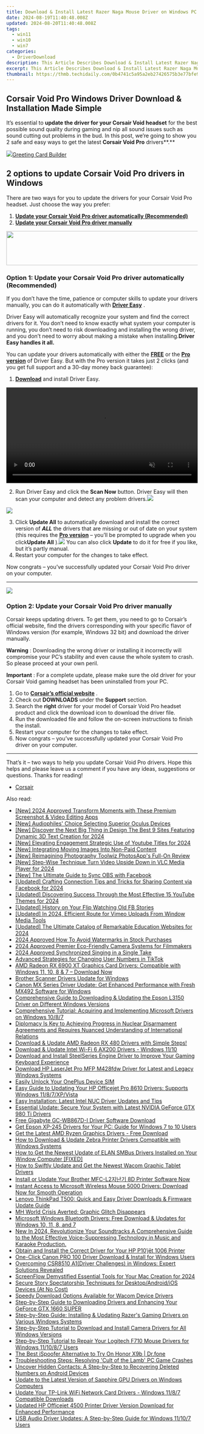 ```yaml
---
title: Download & Install Latest Razer Naga Mouse Driver on Windows PC
date: 2024-08-19T11:40:48.008Z
updated: 2024-08-20T11:40:48.008Z
tags:
  - win11
  - win10
  - win7
categories:
  - DriverDownload
description: This Article Describes Download & Install Latest Razer Naga Mouse Driver on Windows PC
excerpt: This Article Describes Download & Install Latest Razer Naga Mouse Driver on Windows PC
thumbnail: https://thmb.techidaily.com/0b4741c5a95a2eb27426575b3e77bfe93d41de0ce8390e58e556e7c4a810a2f7.jpg
---
```


## Corsair Void Pro Windows Driver Download & Installation Made Simple

It’s essential to **update the driver for your Corsair Void headset**   for the best possible sound quality during gaming and nip all sound issues such as sound cutting out problems in the bud. In this post, we’re going to show you 2 safe and easy ways to get the latest **Corsair Void Pro**  drivers**.**

<!-- affiliate ads begin -->
<a href="https://secure.2checkout.com/order/checkout.php?PRODS=2067133&QTY=1&AFFILIATE=108875&CART=1"><img src="https://www.pearlmountainsoft.com/n_img/product/gcb/banScrn.jpg" border="0">Greeting Card Builder</a>
<!-- affiliate ads end -->
## 2 options to update Corsair Void Pro drivers in Windows

 There are two ways for you to update the drivers for your Corsair Void Pro headset. Just choose the way you prefer:

1. [**Update your Corsair Void Pro driver automatically (Recommended)**](https://www.drivereasy.com/knowledge/corsair-void-drivers-download-install-for-windows-easily/#O1)
2. [**Update your Corsair Void Pro driver manually**](https://tools.techidaily.com/drivereasy/download/)

<!-- affiliate ads begin -->
<a href="https://newchic.sjv.io/c/5597632/1659704/14420" target="_top" id="1659704"><img src="//a.impactradius-go.com/display-ad/14420-1659704" border="0" alt="" width="728" height="90"/></a><img height="0" width="0" src="https://imp.pxf.io/i/5597632/1659704/14420" style="position:absolute;visibility:hidden;" border="0" />
<!-- affiliate ads end -->
### Option 1: Update your Corsair Void Pro driver automatically (Recommended)

 If you don’t have the time, patience or computer skills to update your drivers manually, you can do it automatically with **[Driver Easy](https://tools.techidaily.com/drivereasy/download/)**  .

 Driver Easy will automatically recognize your system and find the correct drivers for it. You don’t need to know exactly what system your computer is running, you don’t need to risk downloading and installing the wrong driver, and you don’t need to worry about making a mistake when installing.**Driver Easy handles it all.**

 You can update your drivers automatically with either the **[FREE](https://tools.techidaily.com/drivereasy/download/)**  or the **[Pro version](https://tools.techidaily.com/drivereasy/download/)**  of Driver Easy. But with the Pro version it takes just 2 clicks (and you get full support and a 30-day money back guarantee):

1. [**Download**](https://tools.techidaily.com/drivereasy/download/) and install Driver Easy.
<!-- affiliate ads begin -->
<a href="https://secure.2checkout.com/order/checkout.php?PRODS=36506229&QTY=1&AFFILIATE=108875&CART=1"><video width="100%" height="" class="rounded-t-md shadow-lg relative z-20" controls="" autoplay="" loop="" muted="" playsinline="" webkit-playinginline="">
<source type="video/mp4" src="https://aidaform.com/images/videos/aidaform-welcome-site.mp4"><source type="video/webm" src="https://aidaform.com/images/videos/aidaform-welcome-site.webm"></video></a>
<!-- affiliate ads end -->
2. Run Driver Easy and click the **Scan Now** button. Driver Easy will then scan your computer and detect any problem drivers.![](https://images.drivereasy.com/wp-content/uploads/2018/12/img_5c04aae3578ee-1.jpg)
<!-- affiliate ads begin -->
<a href="https://store.movavi.com/affiliate.php?ACCOUNT=MOVAVI&AFFILIATE=108875&PATH=https%3A%2F%2Fwww.movavi.com%3FAFFILIATE%3D108875%26RESOURCE%3DMovavi%2BVideo%2BConverter%2BBox"><img src="https://mcusercontent.com/0885a03ded3d480dca9287f12/images/8020c1dc-518e-3bdf-6e7b-e6d1bdf1597b.jpg" border="0"></a>
<!-- affiliate ads end -->
3. Click **Update All** to automatically download and install the correct version of _**ALL**_ the drivers that are missing or out of date on your system (this requires the **[Pro version](https://tools.techidaily.com/drivereasy/download/)**  – you’ll be prompted to upgrade when you click**Update All** ).![](https://images.drivereasy.com/wp-content/uploads/2018/12/img_5bfa4f05e9160.jpg) You can also click **Update**  to do it for free if you like, but it’s partly manual.
4. Restart your computer for the changes to take effect.

 Now congrats – you’ve successfully updated your Corsair Void Pro driver on your computer.

---

<!-- affiliate ads begin -->
<a href="https://secure.2checkout.com/order/checkout.php?PRODS=4715391&QTY=1&AFFILIATE=108875&CART=1"><img src="https://secure.avangate.com/images/merchant/7f687767ccf20fcea1c9dc4a5adc2326/Digisigner_banner_728_x_90_color_version.png" border="0"></a>
<!-- affiliate ads end -->
### Option 2: Update your Corsair Void Pro driver manually

 Corsair keeps updating drivers. To get them, you need to go to Corsair’s official website, find the drivers corresponding with your specific flavor of Windows version (for example, Windows 32 bit) and download the driver manually.

**Warning** : Downloading the wrong driver or installing it incorrectly will compromise your PC’s stability and even cause the whole system to crash. So please proceed at your own peril.

**Important** : For a complete update, please make sure the old driver for your Corsair Void gaming headset has been uninstalled from your PC.

1. Go to **[Corsair’s official website](https://tools.techidaily.com/drivereasy/download/)**  .
2. Check out **DOWNLOADS**   under the **Support**   section.
3. Search the **right**   driver for your model of Corsair Void Pro headset product and click the download icon to download the driver file.
4. Run the downloaded file and follow the on-screen instructions to finish the install.
5. Restart your computer for the changes to take effect.
6. Now congrats – you’ve successfully updated your Corsair Void Pro driver on your computer.

---

 That’s it – two ways to help you update Corsair Void Pro drivers. Hope this helps and please leave us a comment if you have any ideas, suggestions or questions. Thanks for reading!

* [Corsair](https://tools.techidaily.com/drivereasy/download/)

<ins class="adsbygoogle"
     style="display:block"
     data-ad-format="autorelaxed"
     data-ad-client="ca-pub-7571918770474297"
     data-ad-slot="1223367746"></ins>



<ins class="adsbygoogle"
     style="display:block"
     data-ad-client="ca-pub-7571918770474297"
     data-ad-slot="8358498916"
     data-ad-format="auto"
     data-full-width-responsive="true"></ins>

<span class="atpl-alsoreadstyle">Also read:</span>
<div><ul>
<li><a href="https://article-helps.techidaily.com/new-2024-approved-transform-moments-with-these-premium-screenshot-and-video-editing-apps/"><u>[New] 2024 Approved  Transform Moments with These Premium Screenshot & Video Editing Apps</u></a></li>
<li><a href="https://extra-resources.techidaily.com/new-audiophiles-choice-selecting-superior-oculus-devices/"><u>[New] Audiophiles' Choice  Selecting Superior Oculus Devices</u></a></li>
<li><a href="https://fox-blue.techidaily.com/new-discover-the-next-big-thing-in-design-the-best-9-sites-featuring-dynamic-3d-text-creation-for-2024/"><u>[New] Discover the Next Big Thing in Design  The Best 9 Sites Featuring Dynamic 3D Text Creation for 2024</u></a></li>
<li><a href="https://facebook-video-footage.techidaily.com/new-elevating-engagement-strategic-use-of-youtube-titles-for-2024/"><u>[New] Elevating Engagement  Strategic Use of Youtube Titles for 2024</u></a></li>
<li><a href="https://facebook-record-videos.techidaily.com/new-integrating-moving-images-into-non-paid-content/"><u>[New] Integrating Moving Images Into Non-Paid Content</u></a></li>
<li><a href="https://extra-support.techidaily.com/new-reimagining-photography-toolwiz-photosapps-full-on-review/"><u>[New] Reimagining Photography  Toolwiz PhotosApp's Full-On Review</u></a></li>
<li><a href="https://screen-capture.techidaily.com/new-step-wise-technique-turn-video-upside-down-in-vlc-media-player-for-2024/"><u>[New] Step-Wise Technique  Turn Video Upside Down in VLC Media Player for 2024</u></a></li>
<li><a href="https://screen-capture.techidaily.com/new-the-ultimate-guide-to-sync-obs-with-facebook/"><u>[New] The Ultimate Guide to Sync OBS with Facebook</u></a></li>
<li><a href="https://facebook-video-recording.techidaily.com/updated-crafting-connection-tips-and-tricks-for-sharing-content-via-facebook-for-2024/"><u>[Updated] Crafting Connection  Tips and Tricks for Sharing Content via Facebook for 2024</u></a></li>
<li><a href="https://youtube-tips.techidaily.com/ed-discovering-success-through-the-most-effective-15-youtube-themes-for-2024/"><u>[Updated] Discovering Success Through the Most Effective 15 YouTube Themes for 2024</u></a></li>
<li><a href="https://facebook-clips.techidaily.com/updated-history-on-your-flip-watching-old-fb-stories/"><u>[Updated] History on Your Flip  Watching Old FB Stories</u></a></li>
<li><a href="https://vimeo-videos.techidaily.com/updated-in-2024-efficient-route-for-vimeo-uploads-from-window-media-tools/"><u>[Updated] In 2024, Efficient Route for Vimeo Uploads From Window Media Tools</u></a></li>
<li><a href="https://digital-screen-recording.techidaily.com/updated-the-ultimate-catalog-of-remarkable-education-websites-for-2024/"><u>[Updated] The Ultimate Catalog of Remarkable Education Websites for 2024</u></a></li>
<li><a href="https://some-techniques.techidaily.com/2024-approved-how-to-avoid-watermarks-in-stock-purchases/"><u>2024 Approved  How To Avoid Watermarks in Stock Purchases</u></a></li>
<li><a href="https://video-screen-grab.techidaily.com/2024-approved-premier-eco-friendly-camera-systems-for-filmmakers/"><u>2024 Approved  Premier Eco-Friendly Camera Systems for Filmmakers</u></a></li>
<li><a href="https://tiktok-video-recordings.techidaily.com/2024-approved-synchronized-singing-in-a-single-take/"><u>2024 Approved  Synchronized Singing in a Single Take</u></a></li>
<li><a href="https://extra-lessons.techidaily.com/advanced-strategies-for-changing-user-numbers-in-tiktok/"><u>Advanced Strategies for Changing User Numbers in TikTok</u></a></li>
<li><a href="https://hardware-help.techidaily.com/1722973711357-amd-radeon-rx-6900-xt-graphics-card-drivers-compatible-with-windows-11-10-8-and-7-download-now/"><u>AMD Radeon RX 6900 XT Graphics Card Drivers: Compatible with Windows 11, 10, 8 & 7 – Download Now</u></a></li>
<li><a href="https://hardware-help.techidaily.com/brother-scanner-drivers-update-for-windows/"><u>Brother Scanner Drivers Update for Windows</u></a></li>
<li><a href="https://hardware-help.techidaily.com/canon-mx-series-driver-update-get-enhanced-performance-with-fresh-mx492-software-for-windows/"><u>Canon MX Series Driver Update: Get Enhanced Performance with Fresh MX492 Software for Windows</u></a></li>
<li><a href="https://hardware-help.techidaily.com/comprehensive-guide-to-downloading-and-updating-the-epson-l3150-driver-on-different-windows-versions/"><u>Comprehensive Guide to Downloading & Updating the Epson L3150 Driver on Different Windows Versions</u></a></li>
<li><a href="https://hardware-help.techidaily.com/comprehensive-tutorial-acquiring-and-implementing-microsoft-drivers-on-windows-1087/"><u>Comprehensive Tutorial: Acquiring and Implementing Microsoft Drivers on Windows 10/8/7</u></a></li>
<li><a href="https://hardware-help.techidaily.com/diplomacy-is-key-to-achieving-progress-in-nuclear-disarmament-agreements-and-requires-nuanced-understanding-of-international-relations/"><u>Diplomacy Is Key to Achieving Progress in Nuclear Disarmament Agreements and Requires Nuanced Understanding of International Relations</u></a></li>
<li><a href="https://hardware-help.techidaily.com/1722972840112-download-and-update-amd-radeon-rx-480-drivers-with-simple-steps/"><u>Download & Update AMD Radeon RX 480 Drivers with Simple Steps!</u></a></li>
<li><a href="https://hardware-help.techidaily.com/download-and-update-intel-wi-fi-6-ax200-drivers-windows-1110/"><u>Download & Update Intel Wi-Fi 6 AX200 Drivers - Windows 11/10</u></a></li>
<li><a href="https://hardware-help.techidaily.com/download-and-install-steelseries-engine-driver-to-improve-your-gaming-keyboard-experience/"><u>Download and Install SteelSeries Engine Driver to Improve Your Gaming Keyboard Experience</u></a></li>
<li><a href="https://hardware-help.techidaily.com/download-hp-laserjet-pro-mfp-m428fdw-driver-for-latest-and-legacy-windows-systems/"><u>Download HP LaserJet Pro MFP M428fdw Driver for Latest and Legacy Windows Systems</u></a></li>
<li><a href="https://sim-unlock.techidaily.com/easily-unlock-your-oneplus-device-sim-by-drfone-android/"><u>Easily Unlock Your OnePlus Device SIM</u></a></li>
<li><a href="https://hardware-help.techidaily.com/easy-guide-to-updating-your-hp-officejet-pro-8610-drivers-supports-windows-1187xpvista/"><u>Easy Guide to Updating Your HP Officejet Pro 8610 Drivers: Supports Windows 11/8/7/XP/Vista</u></a></li>
<li><a href="https://hardware-help.techidaily.com/easy-installation-latest-intel-nuc-driver-updates-and-tips/"><u>Easy Installation: Latest Intel NUC Driver Updates and Tips</u></a></li>
<li><a href="https://hardware-help.techidaily.com/essential-update-secure-your-system-with-latest-nvidia-geforce-gtx-980-ti-drivers/"><u>Essential Update: Secure Your System with Latest NVIDIA GeForce GTX 980 Ti Drivers</u></a></li>
<li><a href="https://hardware-help.techidaily.com/free-gigabyte-gc-wb867d-i-driver-software-download/"><u>Free Gigabyte GC-WB867D-I Driver Software Download</u></a></li>
<li><a href="https://hardware-help.techidaily.com/get-epson-xp-245-drivers-for-your-pc-guide-for-windows-7-to-10-users/"><u>Get Epson XP-245 Drivers for Your PC: Guide for Windows 7 to 10 Users</u></a></li>
<li><a href="https://hardware-help.techidaily.com/get-the-latest-amd-ryzen-graphics-drivers-free-download/"><u>Get the Latest AMD Ryzen Graphics Drivers - Free Download</u></a></li>
<li><a href="https://hardware-help.techidaily.com/how-to-download-and-update-zebra-printer-drivers-compatible-with-windows-systems/"><u>How to Download & Update Zebra Printer Drivers Compatible with Windows Systems</u></a></li>
<li><a href="https://hardware-help.techidaily.com/how-to-get-the-newest-update-of-elan-smbus-drivers-installed-on-your-window-computer-fixed/"><u>How to Get the Newest Update of ELAN SMBus Drivers Installed on Your Window Computer [FIXED]</u></a></li>
<li><a href="https://hardware-help.techidaily.com/how-to-swiftly-update-and-get-the-newest-wacom-graphic-tablet-drivers/"><u>How to Swiftly Update and Get the Newest Wacom Graphic Tablet Drivers</u></a></li>
<li><a href="https://hardware-help.techidaily.com/install-or-update-your-brother-mfc-l2-8d-printer-software-now/"><u>Install or Update Your Brother MFC-L2지난기 8D Printer Software Now</u></a></li>
<li><a href="https://hardware-help.techidaily.com/instant-access-to-microsoft-wireless-mouse-5000-drivers-download-now-for-smooth-operation/"><u>Instant Access to Microsoft Wireless Mouse 5000 Drivers: Download Now for Smooth Operation</u></a></li>
<li><a href="https://hardware-help.techidaily.com/lenovo-thinkpad-t500-quick-and-easy-driver-downloads-and-firmware-update-guide/"><u>Lenovo ThinkPad T500: Quick and Easy Driver Downloads & Firmware Update Guide</u></a></li>
<li><a href="https://network-issues.techidaily.com/mh-world-crisis-averted-graphic-glitch-disappears/"><u>MH World Crisis Averted: Graphic Glitch Disappears</u></a></li>
<li><a href="https://hardware-help.techidaily.com/microsoft-windows-bluetooth-drivers-free-download-and-updates-for-windows-10-11-8-and-7/"><u>Microsoft Windows Bluetooth Drivers: Free Download & Updates for Windows 10, 11, 8, and 7</u></a></li>
<li><a href="https://audio-shaping.techidaily.com/new-in-2024-revolutionize-your-soundtracks-a-comprehensive-guide-to-the-most-effective-voice-suppressing-technology-in-music-and-karaoke-production/"><u>New In 2024, Revolutionize Your Soundtracks A Comprehensive Guide to the Most Effective Voice-Suppressing Technology in Music and Karaoke Production.</u></a></li>
<li><a href="https://hardware-help.techidaily.com/obtain-and-install-the-correct-driver-for-your-hp-p10jet-1006-printer/"><u>Obtain and Install the Correct Driver for Your HP P10ˈjēt 1006 Printer</u></a></li>
<li><a href="https://hardware-help.techidaily.com/one-click-canon-pro-100-driver-download-and-install-for-windows-users/"><u>One-Click Canon PRO 100 Driver Download & Install for Windows Users</u></a></li>
<li><a href="https://hardware-help.techidaily.com/overcoming-csr8510-a1driver-challenges-in-windows-expert-solutions-revealed/"><u>Overcoming CSR8510 A1(Driver Challenges) in Windows: Expert Solutions Revealed</u></a></li>
<li><a href="https://video-capture.techidaily.com/screenflow-demystified-essential-tools-for-your-mac-creation-for-2024/"><u>ScreenFlow Demystified  Essential Tools for Your Mac Creation for 2024</u></a></li>
<li><a href="https://instagram-clips.techidaily.com/secure-story-spectatorship-techniques-for-desktopandroidios-devices-at-no-cost/"><u>Secure Story Spectatorship Techniques for Desktop/Android/iOS Devices (At No Cost)</u></a></li>
<li><a href="https://hardware-help.techidaily.com/speedy-download-options-available-for-wacom-device-drivers/"><u>Speedy Download Options Available for Wacom Device Drivers</u></a></li>
<li><a href="https://hardware-help.techidaily.com/step-by-step-guide-to-downloading-drivers-and-enhancing-your-geforce-gtx-1660-super/"><u>Step-by-Step Guide to Downloading Drivers and Enhancing Your GeForce GTX 1660 SUPER</u></a></li>
<li><a href="https://hardware-help.techidaily.com/step-by-step-guide-installing-and-updating-razers-gaming-drivers-on-various-windows-systems/"><u>Step-by-Step Guide: Installing & Updating Razer's Gaming Drivers on Various Windows Systems</u></a></li>
<li><a href="https://hardware-help.techidaily.com/step-by-step-tutorial-to-download-and-install-camera-drivers-for-all-windows-versions/"><u>Step-by-Step Tutorial to Download and Install Camera Drivers for All Windows Versions</u></a></li>
<li><a href="https://hardware-help.techidaily.com/step-by-step-tutorial-to-repair-your-logitech-f710-mouse-drivers-for-windows-111087-users/"><u>Step-by-Step Tutorial to Repair Your Logitech F710 Mouse Drivers for Windows 11/10/8/7 Users</u></a></li>
<li><a href="https://pokemon-go-android.techidaily.com/the-best-ispoofer-alternative-to-try-on-honor-x9b-drfone-by-drfone-virtual-android/"><u>The Best iSpoofer Alternative to Try On Honor X9b | Dr.fone</u></a></li>
<li><a href="https://win-able.techidaily.com/troubleshooting-steps-resolving-cult-of-the-lamb-pc-game-crashes/"><u>Troubleshooting Steps: Resolving 'Cult of the Lamb' PC Game Crashes</u></a></li>
<li><a href="https://technical-tips.techidaily.com/uncover-hidden-contacts-a-step-by-step-to-recovering-deleted-numbers-on-android-devices/"><u>Uncover Hidden Contacts: A Step-by-Step to Recovering Deleted Numbers on Android Devices</u></a></li>
<li><a href="https://hardware-help.techidaily.com/update-to-the-latest-version-of-sapphire-gpu-drivers-on-windows-computers/"><u>Update to the Latest Version of Sapphire GPU Drivers on Windows Computers</u></a></li>
<li><a href="https://hardware-help.techidaily.com/update-your-tp-link-wifi-network-card-drivers-windows-1187-compatible-downloads/"><u>Update Your TP-Link WiFi Network Card Drivers - Windows 11/8/7 Compatible Downloads</u></a></li>
<li><a href="https://hardware-help.techidaily.com/updated-hp-officejet-4500-printer-driver-version-download-for-enhanced-performance/"><u>Updated HP Officejet 4500 Printer Driver Version Download for Enhanced Performance</u></a></li>
<li><a href="https://hardware-help.techidaily.com/usb-audio-driver-updates-a-step-by-step-guide-for-windows-11107-users/"><u>USB Audio Driver Updates: A Step-by-Step Guide for Windows 11/10/7 Users</u></a></li>
</ul></div>
